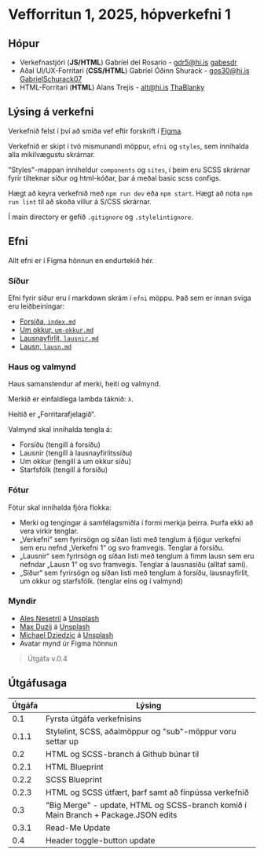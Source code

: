 # Vefforritun 1, 2025, hópverkefni 1

## Hópur

- Verkefnastjóri (**JS/HTML**) Gabríel del Rosario - gdr5@hi.is [gabesdr](https://github.com/gabesdr)
- Aðal UI/UX-Forritari (**CSS/HTML**) Gabríel Óðinn Shurack - gos30@hi.is [GabrielSchurack07](https://github.com/GabrielSchurack07)
- HTML-Forritari (**HTML**) Alans Trejis - alt@hi.is [ThaBlanky](https://github.com/ThaBlanky)

## Lýsing á verkefni

Verkefnið felst í því að smíða vef eftir forskrift í [Figma](https://www.figma.com/design/4BvcCrMKEQ9MHQw1xd4W5J/vef1-2025-h%C3%B3pverkefni-1).

Verkefnið er skipt í tvö mismunandi möppur, `efni` og `styles`, sem innihalda alla mikilvægustu skrárnar.

"Styles"-mappan inniheldur `components` og `sites`, í þeim eru SCSS skrárnar fyrir tilteknar síður og html-kóðar, þar á meðal basic scss configs.

Hægt að keyra verkefnið með `npm run dev` eða `npm start`.
Hægt að nota `npm run lint` til að skoða villur á S/CSS skrárnar.

Í main directory er gefið `.gitignore` og `.stylelintignore`.

## Efni

Allt efni er í Figma hönnun en endurtekið hér.

### Síður

Efni fyrir síður eru í markdown skrám í `efni` möppu. Það sem er innan sviga eru leiðbeiningar:

- [Forsíða, `index.md`](efni/index.md)
- [Um okkur, `um-okkur.md`](efni/um-okkur.md)
- [Lausnayfirlit, `lausnir.md`](efni/lausnir.md)
- [Lausn, `lausn.md`](efni/lausn.md)

### Haus og valmynd

Haus samanstendur af merki, heiti og valmynd.

Merkið er einfaldlega lambda táknið: `λ`.

Heitið er „Forritarafjelagið“.

Valmynd skal innihalda tengla á:

- Forsíðu (tengill á forsíðu)
- Lausnir (tengill á lausnayfirlitssíðu)
- Um okkur (tengill á um okkur síðu)
- Starfsfólk (tengill á forsíðu)

### Fótur

Fótur skal innihalda fjóra flokka:

- Merki og tengingar á samfélagsmiðla í formi merkja þeirra. Þurfa ekki að vera virkir tenglar.
- „Verkefni“ sem fyrirsögn og síðan listi með tenglum á fjögur verkefni sem eru nefnd „Verkefni 1“ og svo framvegis. Tenglar á forsíðu.
- „Lausnir“ sem fyrirsögn og síðan listi með tenglum á fimm lausn sem eru nefndar „Lausn 1“ og svo framvegis. Tenglar á lausnasíðu (alltaf sami).
- „Síður“ sem fyrirsögn og síðan listi með tenglum á forsíðu, lausnayfirlit, um okkur og starfsfólk. (tenglar eins og í valmynd)

### Myndir

- [Ales Nesetril](https://unsplash.com/@alesnesetril?utm_content=creditCopyText&utm_medium=referral&utm_source=unsplash) á [Unsplash](https://unsplash.com/photos/gray-and-black-laptop-computer-on-surface-Im7lZjxeLhg?utm_content=creditCopyText&utm_medium=referral&utm_source=unsplash)
- [Max Duzij](https://unsplash.com/@max_duz?utm_content=creditCopyText&utm_medium=referral&utm_source=unsplash) á [Unsplash](https://unsplash.com/photos/man-facing-three-computer-monitors-while-sitting-qAjJk-un3BI?utm_content=creditCopyText&utm_medium=referral&utm_source=unsplash)
- [Michael Dziedzic](https://unsplash.com/@lazycreekimages?utm_content=creditCopyText&utm_medium=referral&utm_source=unsplash) á [Unsplash](https://unsplash.com/photos/clear-glass-ball-with-box-gEN5Btvf2Eg?utm_content=creditCopyText&utm_medium=referral&utm_source=unsplash)
- Avatar mynd úr Figma hönnun

>  Útgáfa v.0.4

## Útgáfusaga

| Útgáfa | Lýsing                             |
| ------ | ---------------------------------- |
| 0.1    | Fyrsta útgáfa verkefnisins         |
| 0.1.1  | Stylelint, SCSS, aðalmöppur og "sub"-möppur voru settar up |
| 0.2    | HTML og SCSS-branch á Github búnar til |
| 0.2.1  | HTML Blueprint |
| 0.2.2  | SCSS Blueprint |
| 0.2.3  | HTML og SCSS útfært, þarf samt að fínpússa verkefnið |
| 0.3    | "Big Merge" - update, HTML og SCSS-branch komið í Main Branch + Package.JSON edits |
| 0.3.1  | Read-Me Update |
| 0.4    | Header toggle-button update |

